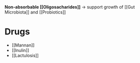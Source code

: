**Non-absorbable [[Oligosacharides]]** -> support growth of [[Gut Microbiota]] and [[Probiotics]]

# Drugs
- [[Mannan]]
- [[Inulin]]
- [[Lactulosis]]
